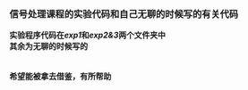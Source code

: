 ### 信号处理课程的实验代码和自己无聊的时候写的有关代码

**实验程序代码在*exp1*和*exp2&3*两个文件夹中**
<br />
**其余为无聊的时候写的**
<br />
<br />
<br />
**希望能被拿去借鉴，有所帮助**